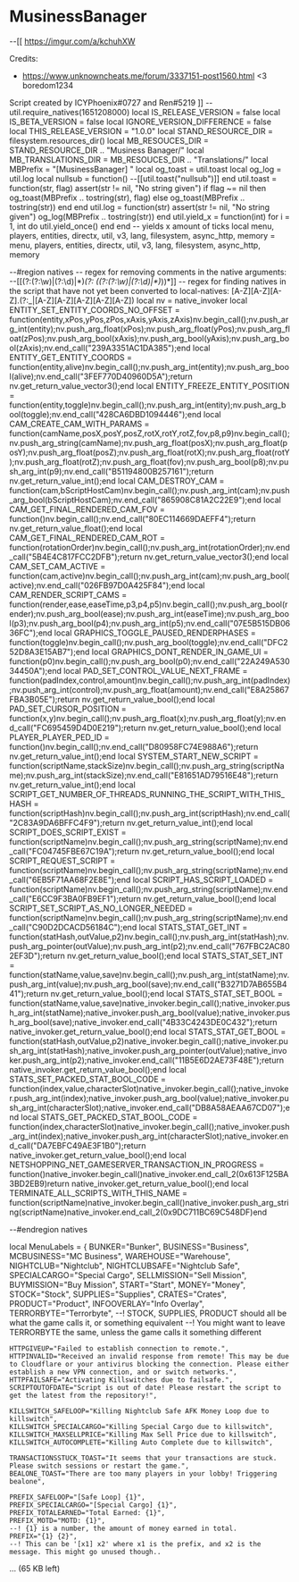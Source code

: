 # MusinessBanager




--[[ https://imgur.com/a/kchuhXW

Credits:
- https://www.unknowncheats.me/forum/3337151-post1560.html  <3 boredom1234

Script created by ICYPhoenix#0727 and Ren#5219
]]
--util.require_natives(1651208000)
local IS_RELEASE_VERSION <const> = false
local IS_BETA_VERSION <const> = false
local IGNORE_VERSION_DIFFERENCE <const> = false
local THIS_RELEASE_VERSION <const> = "1.0.0"
local STAND_RESOURCE_DIR = filesystem.resources_dir()
local MB_RESOUCES_DIR = STAND_RESOURCE_DIR .. "Musiness Banager/"
local MB_TRANSLATIONS_DIR = MB_RESOUCES_DIR .. "Translations/"
local MBPrefix = "[MusinessBanager] "
local og_toast = util.toast
local og_log = util.log
local nullsub = function() --[[util.toast("nullsub")]] end
util.toast = function(str, flag) assert(str != nil, "No string given") if flag ~= nil then og_toast(MBPrefix .. tostring(str), flag) else og_toast(MBPrefix .. tostring(str)) end end
util.log = function(str) assert(str != nil, "No string given") og_log(MBPrefix .. tostring(str)) end
util.yield_x = function(int) for i = 1, int do util.yield_once() end end -- yields x amount of ticks
local menu, players, entities, directx, util, v3, lang, filesystem, async_http, memory = menu, players, entities, directx, util, v3, lang, filesystem, async_http, memory

--#region natives
-- regex for removing comments in the native arguments: --\[\[(?:(?:\w)|(?:\d)|\*)*(?: \((?:(?:\w)|(?:\d)|\*)*\))*\]\] 
-- regex for finding natives in the script that have not yet been converted to local-natives: [A-Z][A-Z][A-Z]\.(?:_|[A-Z][A-Z][A-Z][A-Z][A-Z])
local nv = native_invoker
local ENTITY_SET_ENTITY_COORDS_NO_OFFSET                                = function(entity,xPos,yPos,zPos,xAxis,yAxis,zAxis)nv.begin_call();nv.push_arg_int(entity);nv.push_arg_float(xPos);nv.push_arg_float(yPos);nv.push_arg_float(zPos);nv.push_arg_bool(xAxis);nv.push_arg_bool(yAxis);nv.push_arg_bool(zAxis);nv.end_call("239A3351AC1DA385");end
local ENTITY_GET_ENTITY_COORDS                                          = function(entity,alive)nv.begin_call();nv.push_arg_int(entity);nv.push_arg_bool(alive);nv.end_call("3FEF770D40960D5A");return nv.get_return_value_vector3();end
local ENTITY_FREEZE_ENTITY_POSITION                                     = function(entity,toggle)nv.begin_call();nv.push_arg_int(entity);nv.push_arg_bool(toggle);nv.end_call("428CA6DBD1094446");end
local CAM_CREATE_CAM_WITH_PARAMS                                        = function(camName,posX,posY,posZ,rotX,rotY,rotZ,fov,p8,p9)nv.begin_call();nv.push_arg_string(camName);nv.push_arg_float(posX);nv.push_arg_float(posY);nv.push_arg_float(posZ);nv.push_arg_float(rotX);nv.push_arg_float(rotY);nv.push_arg_float(rotZ);nv.push_arg_float(fov);nv.push_arg_bool(p8);nv.push_arg_int(p9);nv.end_call("B51194800B257161");return nv.get_return_value_int();end
local CAM_DESTROY_CAM                                                   = function(cam,bScriptHostCam)nv.begin_call();nv.push_arg_int(cam);nv.push_arg_bool(bScriptHostCam);nv.end_call("865908C81A2C22E9");end
local CAM_GET_FINAL_RENDERED_CAM_FOV                                    = function()nv.begin_call();nv.end_call("80EC114669DAEFF4");return nv.get_return_value_float();end
local CAM_GET_FINAL_RENDERED_CAM_ROT                                    = function(rotationOrder)nv.begin_call();nv.push_arg_int(rotationOrder);nv.end_call("5B4E4C817FCC2DFB");return nv.get_return_value_vector3();end
local CAM_SET_CAM_ACTIVE                                                = function(cam,active)nv.begin_call();nv.push_arg_int(cam);nv.push_arg_bool(active);nv.end_call("026FB97D0A425F84");end
local CAM_RENDER_SCRIPT_CAMS                                            = function(render,ease,easeTime,p3,p4,p5)nv.begin_call();nv.push_arg_bool(render);nv.push_arg_bool(ease);nv.push_arg_int(easeTime);nv.push_arg_bool(p3);nv.push_arg_bool(p4);nv.push_arg_int(p5);nv.end_call("07E5B515DB0636FC");end
local GRAPHICS_TOGGLE_PAUSED_RENDERPHASES                               = function(toggle)nv.begin_call();nv.push_arg_bool(toggle);nv.end_call("DFC252D8A3E15AB7");end
local GRAPHICS_DONT_RENDER_IN_GAME_UI                                   = function(p0)nv.begin_call();nv.push_arg_bool(p0);nv.end_call("22A249A53034450A");end
local PAD_SET_CONTROL_VALUE_NEXT_FRAME                                  = function(padIndex,control,amount)nv.begin_call();nv.push_arg_int(padIndex);nv.push_arg_int(control);nv.push_arg_float(amount);nv.end_call("E8A25867FBA3B05E");return nv.get_return_value_bool();end
local PAD_SET_CURSOR_POSITION                                           = function(x,y)nv.begin_call();nv.push_arg_float(x);nv.push_arg_float(y);nv.end_call("FC695459D4D0E219");return nv.get_return_value_bool();end
local PLAYER_PLAYER_PED_ID                                              = function()nv.begin_call();nv.end_call("D80958FC74E988A6");return nv.get_return_value_int();end
local SYSTEM_START_NEW_SCRIPT                                           = function(scriptName,stackSize)nv.begin_call();nv.push_arg_string(scriptName);nv.push_arg_int(stackSize);nv.end_call("E81651AD79516E48");return nv.get_return_value_int();end
local SCRIPT_GET_NUMBER_OF_THREADS_RUNNING_THE_SCRIPT_WITH_THIS_HASH    = function(scriptHash)nv.begin_call();nv.push_arg_int(scriptHash);nv.end_call("2C83A9DA6BFFC4F9");return nv.get_return_value_int();end
local SCRIPT_DOES_SCRIPT_EXIST                                          = function(scriptName)nv.begin_call();nv.push_arg_string(scriptName);nv.end_call("FC04745FBE67C19A");return nv.get_return_value_bool();end
local SCRIPT_REQUEST_SCRIPT                                             = function(scriptName)nv.begin_call();nv.push_arg_string(scriptName);nv.end_call("6EB5F71AA68F2E8E");end
local SCRIPT_HAS_SCRIPT_LOADED                                          = function(scriptName)nv.begin_call();nv.push_arg_string(scriptName);nv.end_call("E6CC9F3BA0FB9EF1");return nv.get_return_value_bool();end
local SCRIPT_SET_SCRIPT_AS_NO_LONGER_NEEDED                             = function(scriptName)nv.begin_call();nv.push_arg_string(scriptName);nv.end_call("C90D2DCACD56184C");end
local STATS_STAT_GET_INT                                                = function(statHash,outValue,p2)nv.begin_call();nv.push_arg_int(statHash);nv.push_arg_pointer(outValue);nv.push_arg_int(p2);nv.end_call("767FBC2AC802EF3D");return nv.get_return_value_bool();end
local STATS_STAT_SET_INT                                                = function(statName,value,save)nv.begin_call();nv.push_arg_int(statName);nv.push_arg_int(value);nv.push_arg_bool(save);nv.end_call("B3271D7AB655B441");return nv.get_return_value_bool();end
local STATS_STAT_SET_BOOL                                               = function(statName,value,save)native_invoker.begin_call();native_invoker.push_arg_int(statName);native_invoker.push_arg_bool(value);native_invoker.push_arg_bool(save);native_invoker.end_call("4B33C4243DE0C432");return native_invoker.get_return_value_bool();end
local STATS_STAT_GET_BOOL                                               = function(statHash,outValue,p2)native_invoker.begin_call();native_invoker.push_arg_int(statHash);native_invoker.push_arg_pointer(outValue);native_invoker.push_arg_int(p2);native_invoker.end_call("11B5E6D2AE73F48E");return native_invoker.get_return_value_bool();end
local STATS_SET_PACKED_STAT_BOOL_CODE                                   = function(index,value,characterSlot)native_invoker.begin_call();native_invoker.push_arg_int(index);native_invoker.push_arg_bool(value);native_invoker.push_arg_int(characterSlot);native_invoker.end_call("DB8A58AEAA67CD07");end
local STATS_GET_PACKED_STAT_BOOL_CODE                                   = function(index,characterSlot)native_invoker.begin_call();native_invoker.push_arg_int(index);native_invoker.push_arg_int(characterSlot);native_invoker.end_call("DA7EBFC49AE3F1B0");return native_invoker.get_return_value_bool();end
local NETSHOPPING_NET_GAMESERVER_TRANSACTION_IN_PROGRESS                = function()native_invoker.begin_call()native_invoker.end_call_2(0x613F125BA3BD2EB9)return native_invoker.get_return_value_bool();end
local TERMINATE_ALL_SCRIPTS_WITH_THIS_NAME                              = function(scriptName)native_invoker.begin_call()native_invoker.push_arg_string(scriptName)native_invoker.end_call_2(0x9DC711BC69C548DF)end

--#endregion natives

local MenuLabels = {
    BUNKER="Bunker",
    BUSINESS="Business",
    MCBUSINESS="MC Business",
    WAREHOUSE="Warehouse",
    NIGHTCLUB="Nightclub",
    NIGHTCLUBSAFE="Nightclub Safe",
    SPECIALCARGO="Special Cargo",
    SELLMISSION="Sell Mission",
    BUYMISSION="Buy Mission",
    START="Start",
    MONEY="Money",
    STOCK="Stock",
    SUPPLIES="Supplies",
    CRATES="Crates",
    PRODUCT="Product",
    INFOOVERLAY="Info Overlay",
    TERRORBYTE="Terrorbyte",
    --! STOCK, SUPPLIES, PRODUCT should all be what the game calls it, or something equivalent
    --! You might want to leave TERRORBYTE the same, unless the game calls it something different

    HTTPGIVEUP="Failed to establish connection to remote.",
    HTTPINVALID="Received an invalid response from remote! This may be due to Cloudflare or your antivirus blocking the connection. Please either establish a new VPN connection, and or switch networks.",
    HTTPFAILSAFE="Activating Killswitches due to failsafe.",
    SCRIPTOUTOFDATE="Script is out of date! Please restart the script to get the latest from the repository!",

    KILLSWITCH_SAFELOOP="Killing Nightclub Safe AFK Money Loop due to killswitch",
    KILLSWITCH_SPECIALCARGO="Killing Special Cargo due to killswitch",
    KILLSWITCH_MAXSELLPRICE="Killing Max Sell Price due to killswitch",
    KILLSWITCH_AUTOCOMPLETE="Killing Auto Complete due to killswitch",

    TRANSACTIONSSTUCK_TOAST="It seems that your transactions are stuck. Please switch sessions or restart the game.",
    BEALONE_TOAST="There are too many players in your lobby! Triggering bealone",

    PREFIX_SAFELOOP="[Safe Loop] {1}",
    PREFIX_SPECIALCARGO="[Special Cargo] {1}",
    PREFIX_TOTALEARNED="Total Earned: {1}",
    PREFIX_MOTD="MOTD: {1}",
    --! {1} is a number, the amount of money earned in total.
    PREFIX="{1} {2}",
    --! This can be '[x1] x2' where x1 is the prefix, and x2 is the message. This might go unused though..
... (65 KB left)
